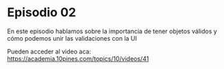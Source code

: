 # Episodio 02
En este episodio hablamos sobre la importancia de tener objetos válidos y cómo podemos unir las validaciones
con la UI

Pueden acceder al video aca: https://academia.10pines.com/topics/10/videos/41
